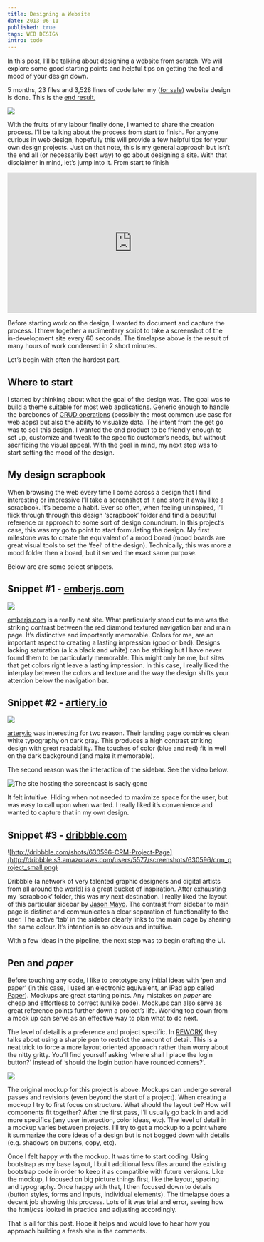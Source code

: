 ```yaml
---
title: Designing a Website
date: 2013-06-11
published: true
tags: WEB DESIGN
intro: todo
---
```

In this post, I’ll be talking about designing a website from scratch. We will explore some good starting points and helpful tips on getting the feel and mood of your design down.


5 months, 23 files and 3,528 lines of code later my ([for sale][1]) website design is done. This is the [end result.][2]

![](./admino-screenshot.png)

With the fruits of my labour finally done, I wanted to share the creation process.
I’ll be talking about the process from start to finish.
For anyone curious in web design, hopefully this will provide a few helpful tips for your own design projects.  Just on that note, this is my general approach but isn’t the end all (or necessarily best way) to go about designing a site. With that disclaimer in mind, let’s jump into it.
From start to finish

<iframe width="560" height="315" src="https://www.youtube.com/embed/-A3tfevse6A" frameborder="0" allowfullscreen></iframe>

Before starting work on the design, I wanted to document and capture the process. I threw together a rudimentary script to take a screenshot of the in-development site every 60 seconds. The timelapse above is the result of many hours of work condensed in 2 short minutes.

Let’s begin with often the hardest part.

Where to start
--------------

I started by thinking about what the goal of the design was.  The goal was to build a theme suitable for most web applications. Generic enough to handle the barebones of [CRUD operations][3] (possibly the most common use case for web apps) but also the ability to visualize data. The intent from the get go was to sell this design. I wanted the end product to be friendly enough to set up, customize and tweak to the specific customer’s needs, but without sacrificing the visual appeal. With the goal in mind, my next step was to start setting the mood of the design.

My design scrapbook
-------------------

When browsing the web every time I come across a design that I find interesting or impressive I’ll take a screenshot of it and store it away like a scrapbook. It’s become a habit.  Ever so often, when feeling uninspired, I’ll flick through through this design ‘scrapbook’ folder and find a beautiful reference or approach to some sort of design conundrum. In this project’s case, this was my go to point to start formulating the design. My first milestone was to create the equivalent of a mood board (mood boards are great visual tools to set the ‘feel’ of the design). Technically, this was more a mood folder then a board, but it served the exact same purpose.

Below are are some select snippets.


Snippet #1 - [emberjs.com](https://www.emberjs.com)
------------------------

[![](./ember-screenshot.png)](http://www.emberjs.com)

[emberjs.com](https://www.emberjs.com) is a really neat site. What particularly stood out to me was the striking contrast between the red diamond textured navigation bar and main page. It’s distinctive and importantly memorable. Colors for me, are an important aspect to creating a lasting impression (good or bad). Designs lacking saturation (a.k.a black and white) can be striking but I have never found them to be particularly memorable. This might only be me, but sites that get colors right leave a lasting impression. In this case, I really liked the interplay between the colors and texture and the way the design shifts your attention below the navigation bar.


Snippet #2 - [artiery.io](https://artiery.io)
-------------------------------------------

![](./artiery-screenshot-2.png)

[artery.io](http://www.artery.io) was interesting for two reason. Their landing page combines clean white typography on dark gray. This produces a high contrast striking design with great readability. The touches of color (blue and red) fit in well on the dark background (and make it memorable).

The second reason was the interaction of the sidebar. See the video below.

![The site hosting the screencast is sadly gone](./screencast-placeholder2.png)

It felt intuitive. Hiding when not needed to maximize space for the user, but was easy to call upon when wanted. I really liked it’s convenience and wanted to capture that in my own design.

Snippet #3 - [dribbble.com](http://dribbble.com)
------------------------------------------------

![http://dribbble.com/shots/630596-CRM-Project-Page](http://dribbble.s3.amazonaws.com/users/5577/screenshots/630596/crm_project_small.png)

Dribbble (a network of very talented graphic designers and digital artists from all around the world) is a great bucket of inspiration. After exhausting my ‘scrapbook’ folder, this was my next destination. I really liked the layout of this particular sidebar by [Jason Mayo](http://dribbble.com/madebymayo). The contrast from sidebar to main page is distinct and communicates a clear separation of functionality to the user. The active ‘tab’ in the sidebar clearly links to the main page by sharing the same colour. It’s intention is so obvious and intuitive.

With a few ideas in the pipeline, the next step was to begin crafting the UI.

Pen and *paper*
-------------

Before touching any code, I like to prototype any initial ideas with ‘pen and paper’ (in this case, I used an electronic equivalent, an iPad app called [Paper](http://www.fiftythree.com/paper)). Mockups are great starting points. Any mistakes on *paper* are cheap and effortless to correct (unlike code). Mockups can also serve as great reference points further down a project’s life. Working top down from a mock up can serve as an effective way to plan what to do next.

The level of detail is a preference and project specific. In [REWORK](http://www.amazon.co.uk/gp/product/0091929784/ref=as_li_qf_sp_asin_tl?ie=UTF8&camp=1634&creative=6738&creativeASIN=0091929784&linkCode=as2&tag=baby04c1-21) they talks about using a sharpie pen to restrict the amount of detail. This is a neat trick to force a more layout oriented approach rather than worry about the nitty gritty. You’ll find yourself asking ‘where shall I place the login button?’ instead of ‘should the login button have rounded corners?’.

![](./admino-mockup.png)

The original mockup for this project is above. Mockups can undergo several passes and revisions (even beyond the start of a project). When creating a mockup I try to first focus on structure. What should the layout be? How will components fit together?
After the first pass, I’ll usually go back in and add more specifics (any user interaction, color ideas, etc).
The level of detail in a mockup varies between projects. I’ll try to get a mockup to a point where it summarize the core ideas of a design but is not bogged down with details (e.g. shadows on buttons, copy, etc).

Once I felt happy with the mockup. It was time to start coding. Using bootstrap as my base layout, I built additional less files around the existing bootstrap code in order to keep it as compatible with future versions. Like the mockup, I focused on big picture things first, like the layout, spacing and typography. Once happy with that, I then focused down to details (button styles, forms and inputs, individual elements). The timelapse does a decent job showing this process. Lots of it was trial and error, seeing how the html/css looked in practice and adjusting accordingly.  

That is all for this post. Hope it helps and would love to hear how you approach building a fresh site in the comments.

[1]: https://wrapbootstrap.com/theme/admino-fixed-width-admin-template-WB064S498?ref=cameron
[2]: http://wrapbootstrap.com/preview/WB064S498
[3]: http://en.wikipedia.org/wiki/Create,_read,_update_and_delete
